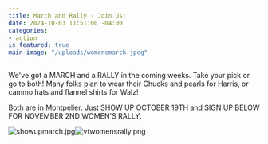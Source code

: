 ```yaml
---
title: March and Rally - Join Us!
date: 2024-10-03 11:51:00 -04:00
categories:
- action
is featured: true
main-image: "/uploads/womensmarch.jpeg"
---
```



We've got a MARCH and a RALLY in the coming weeks. Take your pick or go to both! Many folks plan to wear their Chucks and pearls for Harris, or cammo hats and flannel shirts for Walz! 

Both are in Montpelier. Just SHOW UP OCTOBER 19TH and SIGN UP BELOW FOR NOVEMBER 2ND WOMEN'S RALLY.

![showupmarch.jpg](/uploads/showupmarch.jpg)![[vtwomensrally.png](/uploads/vtwomensrally.png)](https://vermontwomensrally.com/)




